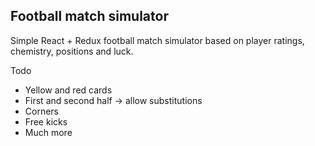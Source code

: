 ## Football match simulator
Simple React + Redux football match simulator based on player ratings, chemistry, positions and luck.

Todo
- Yellow and red cards
- First and second half -> allow substitutions
- Corners
- Free kicks
- Much more
